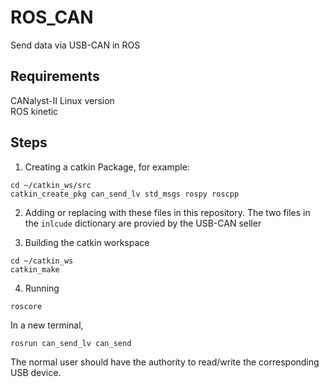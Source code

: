 # ROS_CAN
Send data via USB-CAN in ROS

Requirements
---
CANalyst-II Linux version<br>
ROS kinetic

Steps
----

1. Creating a catkin Package, for example:
```
cd ~/catkin_ws/src
catkin_create_pkg can_send_lv std_msgs rospy roscpp
```
2. Adding or replacing with these files in this repository. The two files in the `inlcude` dictionary are provied by the USB-CAN seller

3. Building the catkin workspace
```
cd ~/catkin_ws
catkin_make 
```
4. Running 
```
roscore
```
In a new terminal,
```
rosrun can_send_lv can_send
```
The normal user should have the authority to read/write the corresponding USB device. 
